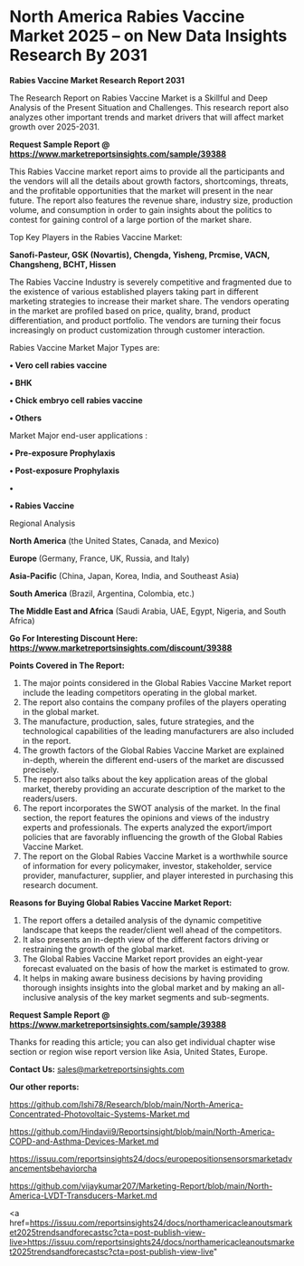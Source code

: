 # North America Rabies Vaccine Market 2025 – on New Data Insights Research By 2031

<strong>Rabies Vaccine Market Research Report 2031</strong>

The Research Report on Rabies Vaccine Market is a Skillful and Deep Analysis of the Present Situation and Challenges. This research report also analyzes other important trends and market drivers that will affect market growth over 2025-2031.

<strong>Request Sample Report @ <a href=https://www.marketreportsinsights.com/sample/39388>https://www.marketreportsinsights.com/sample/39388</a></strong>

This Rabies Vaccine market report aims to provide all the participants and the vendors will all the details about growth factors, shortcomings, threats, and the profitable opportunities that the market will present in the near future. The report also features the revenue share, industry size, production volume, and consumption in order to gain insights about the politics to contest for gaining control of a large portion of the market share.

Top Key Players in the Rabies Vaccine Market:

<strong>Sanofi-Pasteur, GSK (Novartis), Chengda, Yisheng, Prcmise, VACN, Changsheng, BCHT, Hissen</strong>

The Rabies Vaccine Industry is severely competitive and fragmented due to the existence of various established players taking part in different marketing strategies to increase their market share. The vendors operating in the market are profiled based on price, quality, brand, product differentiation, and product portfolio. The vendors are turning their focus increasingly on product customization through customer interaction.

Rabies Vaccine Market Major Types are:

<strong>•  Vero cell rabies vaccine

•  BHK

•  Chick embryo cell rabies vaccine

•  Others</strong>

Market Major end-user applications :

<strong>•  Pre-exposure Prophylaxis

•  Post-exposure Prophylaxis

•  

•  Rabies Vaccine</strong>

Regional Analysis

</u><strong><b>North America</b></strong> (the United States, Canada, and Mexico)

<strong><b>Europe </b></strong>(Germany, France, UK, Russia, and Italy)

<strong><b>Asia-Pacific</b></strong> (China, Japan, Korea, India, and Southeast Asia)

<strong><b>South America</b></strong> (Brazil, Argentina, Colombia, etc.)

<strong><b>The Middle East and Africa</b></strong> (Saudi Arabia, UAE, Egypt, Nigeria, and South Africa)

<strong>Go For Interesting Discount Here: <a href=https://www.marketreportsinsights.com/discount/39388>https://www.marketreportsinsights.com/discount/39388</a></strong>

<strong>Points Covered in The Report:</strong>
<ol>
  <li>The major points considered in the Global Rabies Vaccine Market report include the leading competitors operating in the global market.</li>
  <li>The report also contains the company profiles of the players operating in the global market.</li>
  <li>The manufacture, production, sales, future strategies, and the technological capabilities of the leading manufacturers are also included in the report.</li>
  <li>The growth factors of the Global Rabies Vaccine Market are explained in-depth, wherein the different end-users of the market are discussed precisely.</li>
  <li>The report also talks about the key application areas of the global market, thereby providing an accurate description of the market to the readers/users.</li>
  <li>The report incorporates the SWOT analysis of the market. In the final section, the report features the opinions and views of the industry experts and professionals. The experts analyzed the export/import policies that are favorably influencing the growth of the Global Rabies Vaccine Market.</li>
  <li>The report on the Global Rabies Vaccine Market is a worthwhile source of information for every policymaker, investor, stakeholder, service provider, manufacturer, supplier, and player interested in purchasing this research document.</li>
</ol>
<strong>Reasons for Buying Global Rabies Vaccine Market Report:</strong>

<ol>
  <li>The report offers a detailed analysis of the dynamic competitive landscape that keeps the reader/client well ahead of the competitors.</li>
  <li>It also presents an in-depth view of the different factors driving or restraining the growth of the global market.</li>
  <li>The Global Rabies Vaccine Market report provides an eight-year forecast evaluated on the basis of how the market is estimated to grow.</li>
  <li>It helps in making aware business decisions by having providing thorough insights insights into the global market and by making an all-inclusive analysis of the key market segments and sub-segments.</li>
</ol>
<strong>Request Sample Report @ <a href=https://www.marketreportsinsights.com/sample/39388>https://www.marketreportsinsights.com/sample/39388</a></strong>


Thanks for reading this article; you can also get individual chapter wise section or region wise report version like Asia, United States, Europe.

<strong>Contact Us:</strong>
sales@marketreportsinsights.com

<strong>Our other reports:</strong>

<a href=https://github.com/Ishi78/Research/blob/main/North-America-Concentrated-Photovoltaic-Systems-Market.md>https://github.com/Ishi78/Research/blob/main/North-America-Concentrated-Photovoltaic-Systems-Market.md</a>

<a href=https://github.com/Hindavii9/Reportsinsight/blob/main/North-America-COPD-and-Asthma-Devices-Market.md>https://github.com/Hindavii9/Reportsinsight/blob/main/North-America-COPD-and-Asthma-Devices-Market.md</a>

<a href=https://issuu.com/reportsinsights24/docs/europepositionsensorsmarketadvancementsbehaviorcha>https://issuu.com/reportsinsights24/docs/europepositionsensorsmarketadvancementsbehaviorcha</a>

<a href=https://github.com/vijaykumar207/Marketing-Report/blob/main/North-America-LVDT-Transducers-Market.md>https://github.com/vijaykumar207/Marketing-Report/blob/main/North-America-LVDT-Transducers-Market.md</a>

<a href=https://issuu.com/reportsinsights24/docs/northamericacleanoutsmarket2025trendsandforecastsc?cta=post-publish-view-live>https://issuu.com/reportsinsights24/docs/northamericacleanoutsmarket2025trendsandforecastsc?cta=post-publish-view-live</a>"
